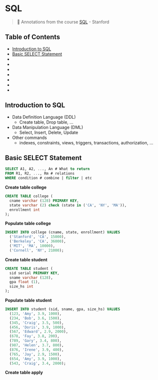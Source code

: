 # SQL
> :dvd: Annotations from the course [SQL](https://lagunita.stanford.edu/courses/DB/SQL/SelfPaced/info) - Stanford


## Table of Contents
- [Introduction to SQL](#introduction-to-sql)
- [Basic SELECT Statement](#basic-select-statement)
- []()
- []()
- []()
- []()
- []()
- []()
- []()

## Introduction to SQL
- Data Definition Language (DDL)
  - Create table, Drop table, ...
- Data Manipulation Language (DML)
  - Select, Insert, Delete, Update
- Other commands
  - indexes, constraints, views, triggers, transactions, authorization, ...

## Basic SELECT Statement

```sql
SELECT A1, A2, ..., An # What to return
FROM R1, R2, ..., Rm # relations
WHERE condition # combine | filter | etc
```

**Create table college**
```sql
CREATE TABLE college (
  cname varchar (128) PRIMARY KEY,
  state varchar (2) check (state in ('CA', 'NY', 'MA')),
  enrollment int
);
```

**Populate table college**
```sql
INSERT INTO college (cname, state, enrollment) VALUES
  ('Stanford', 'CA', 15000),
  ('Berkeley', 'CA', 36000),
  ('MIT', 'MA', 10000),
  ('Cornell', 'NY', 21000);
```

**Create table student**
```sql
CREATE TABLE student (
  sid serial PRIMARY KEY,
  sname varchar (128),
  gpa float (1),
  size_hs int
);
```

**Populate table student**
```sql
INSERT INTO student (sid, sname, gpa, size_hs) VALUES
  (123, 'Amy', 3.9, 1000),
  (234, 'Bob', 3.6, 1500),
  (345, 'Craig', 3.5, 500),
  (456, 'Doris', 3.9, 1000),
  (567, 'Edward', 2.9, 2000),
  (678, 'Fay', 3.8, 200),
  (789, 'Gary', 3.4, 800),
  (987, 'Helen', 3.7, 800),
  (876, 'Irene', 3.9, 400),
  (765, 'Jay', 2.9, 1500),
  (654, 'Amy', 3.9, 1000),
  (543, 'Craig', 3.4, 2000);
```

**Create table apply**
